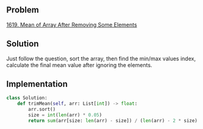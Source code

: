## Problem
[1619. Mean of Array After Removing Some Elements](https://leetcode.com/problems/mean-of-array-after-removing-some-elements/)

## Solution
Just follow the question, sort the array, then find the min/max values index, calculate the final mean value after ignoring the elements.

## Implementation
```python
class Solution:
    def trimMean(self, arr: List[int]) -> float:
        arr.sort()
        size = int(len(arr) * 0.05)
        return sum(arr[size: len(arr) - size]) / (len(arr) - 2 * size)
```
